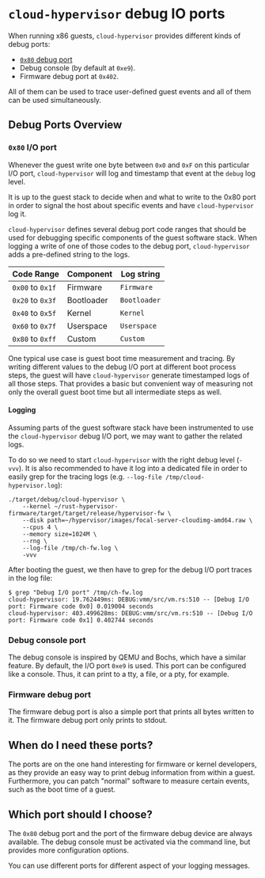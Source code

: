 # `cloud-hypervisor` debug IO ports

When running x86 guests, `cloud-hypervisor` provides different kinds of debug ports:

- [`0x80` debug port](https://web.archive.org/web/20211028033025/https://www.intel.com/content/www/us/en/support/articles/000005500/boards-and-kits.html)
- Debug console (by default at `0xe9`).
- Firmware debug port at `0x402`.

All of them can be used to trace user-defined guest events and all of them can
be used simultaneously.

## Debug Ports Overview

### `0x80` I/O port

Whenever the guest write one byte between `0x0` and `0xF` on this particular
I/O port, `cloud-hypervisor` will log and timestamp that event at the `debug`
log level.

It is up to the guest stack to decide when and what to write to the 0x80 port
in order to signal the host about specific events and have `cloud-hypervisor`
log it.

`cloud-hypervisor` defines several debug port code ranges that should be used
for debugging specific components of the guest software stack. When logging a
write of one of those codes to the debug port, `cloud-hypervisor` adds a
pre-defined string to the logs.

| Code Range       | Component  | Log string   |
| ---------------- | ---------- | ------------ |
| `0x00` to `0x1f` | Firmware   | `Firmware`   |
| `0x20` to `0x3f` | Bootloader | `Bootloader` |
| `0x40` to `0x5f` | Kernel     | `Kernel`     |
| `0x60` to `0x7f` | Userspace  | `Userspace`  |
| `0x80` to `0xff` | Custom     | `Custom`     |

One typical use case is guest boot time measurement and tracing. By writing
different values to the debug I/O port at different boot process steps, the
guest will have `cloud-hypervisor` generate timestamped logs of all those steps.
That provides a basic but convenient way of measuring not only the overall guest
boot time but all intermediate steps as well.

#### Logging

Assuming parts of the guest software stack have been instrumented to use the
`cloud-hypervisor` debug I/O port, we may want to gather the related logs.

To do so we need to start `cloud-hypervisor` with the right debug level
(`-vvv`). It is also recommended to have it log into a dedicated file in order
to easily grep for the tracing logs (e.g.
`--log-file /tmp/cloud-hypervisor.log`):

```
./target/debug/cloud-hypervisor \
    --kernel ~/rust-hypervisor-firmware/target/target/release/hypervisor-fw \
    --disk path=~/hypervisor/images/focal-server-cloudimg-amd64.raw \
    --cpus 4 \
    --memory size=1024M \
    --rng \
    --log-file /tmp/ch-fw.log \
    -vvv
```

After booting the guest, we then have to grep for the debug I/O port traces in
the log file:

```Shell
$ grep "Debug I/O port" /tmp/ch-fw.log
cloud-hypervisor: 19.762449ms: DEBUG:vmm/src/vm.rs:510 -- [Debug I/O port: Firmware code 0x0] 0.019004 seconds
cloud-hypervisor: 403.499628ms: DEBUG:vmm/src/vm.rs:510 -- [Debug I/O port: Firmware code 0x1] 0.402744 seconds
```

### Debug console port

The debug console is inspired by QEMU and Bochs, which have a similar feature.
By default, the I/O port `0xe9` is used. This port can be configured like a
console. Thus, it can print to a tty, a file, or a pty, for example.

### Firmware debug port

The firmware debug port is also a simple port that prints all bytes written to
it. The firmware debug port only prints to stdout.

## When do I need these ports?

The ports are on the one hand interesting for firmware or kernel developers, as
they provide an easy way to print debug information from within a guest.
Furthermore, you can patch "normal" software to measure certain events, such as
the boot time of a guest.

## Which port should I choose?

The `0x80` debug port and the port of the firmware debug device are always
available. The debug console must be activated via the command line, but
provides more configuration options.

You can use different ports for different aspect of your logging messages.

